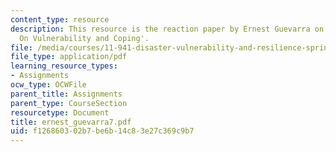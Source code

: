 ```yaml
---
content_type: resource
description: This resource is the reaction paper by Ernest Guevarra on the topic 'Patterns
  On Vulnerability and Coping'.
file: /media/courses/11-941-disaster-vulnerability-and-resilience-spring-2005/f126860302b7be6b14c83e27c369c9b7_ernest_guevarra7.pdf
file_type: application/pdf
learning_resource_types:
- Assignments
ocw_type: OCWFile
parent_title: Assignments
parent_type: CourseSection
resourcetype: Document
title: ernest_guevarra7.pdf
uid: f1268603-02b7-be6b-14c8-3e27c369c9b7
---
```

